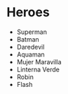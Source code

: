 # Heroes

* Superman
* Batman 
* Daredevil
* Aquaman
* Mujer Maravilla
* Linterna Verde
* Robin
* Flash
